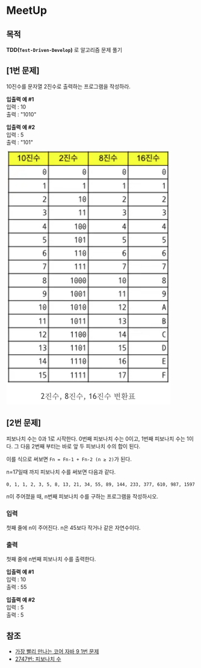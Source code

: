 # MeetUp 
## 목적  
**TDD(`Test-Driven-Develop`)** 로 알고리즘 문제 풀기


## [1번 문제]
10진수를 문자열 2진수로 출력하는 프로그램을 작성하라.   
  
**입출력 예 #1**   
입력 : 10  
출력 : "1010"

**입출력 예 #2**  
입력 : 5  
출력 : "101"

![2진수, 16진수.jpg](2%EC%A7%84%EC%88%98%2C%2016%EC%A7%84%EC%88%98.jpg)

## [2번 문제]

피보나치 수는 0과 1로 시작한다. 0번째 피보나치 수는 0이고, 1번째 피보나치 수는 1이다. 그 다음 2번째 부터는 바로 앞 두 피보나치 수의 합이 된다.    

이를 식으로 써보면 `Fn = Fn-1 + Fn-2 (n ≥ 2)`가 된다.  

n=17일때 까지 피보나치 수를 써보면 다음과 같다.  

`0, 1, 1, 2, 3, 5, 8, 13, 21, 34, 55, 89, 144, 233, 377, 610, 987, 1597`    

n이 주어졌을 때, n번째 피보나치 수를 구하는 프로그램을 작성하시오.  

### **입력**

첫째 줄에 n이 주어진다. n은 45보다 작거나 같은 자연수이다.  

### **출력**

첫째 줄에 n번째 피보나치 수를 출력한다.  

**입출력 예 #1**  
입력 : 10  
출력 : 55  

**입출력 예 #2**  
입력 : 5  
출력 : 5  


## 참조
- [가장 빨리 만나는 코어 자바 9 1번 문제](https://www.aladin.co.kr/shop/wproduct.aspx?ItemId=138397162)  
- [2747번: 피보나치 수](https://www.acmicpc.net/problem/2747)  
